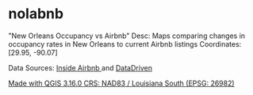 # nolabnb


"New Orleans Occupancy vs Airbnb"
Desc: Maps comparing changes in occupancy rates in New Orleans to current Airbnb listings
Coordinates: [29.95, -90.07]

Data Sources: <a href='http://insideairbnb.com/get-the-data.html'> Inside Airbnb </a> and <a href='https://datadriven.nola.gov/open-data/'> DataDriven

Made with QGIS 3.16.0
CRS: NAD83 / Louisiana South (EPSG: 26982)
